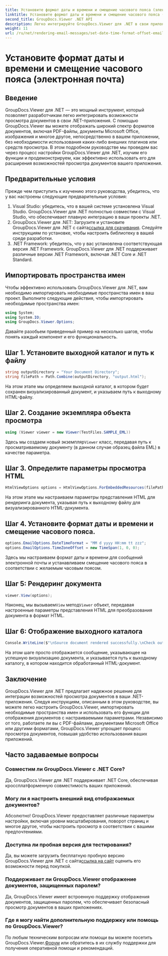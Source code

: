 ```yaml
---
title: Установите формат даты и времени и смещение часового пояса (электронная почта)
linktitle: Установите формат даты и времени и смещение часового пояса (электронная почта)
second_title: GroupDocs.Viewer .NET API
description: Легко интегрируйте GroupDocs.Viewer для .NET в свои приложения, чтобы получить мощные возможности просмотра документов. Улучшите взаимодействие с пользователем с помощью настраиваемых параметров.
weight: 11
url: /ru/net/rendering-email-messages/set-date-time-format-offset-email/
---
```


# Установите формат даты и времени и смещение часового пояса (электронная почта)


## Введение
GroupDocs.Viewer для .NET — это мощный инструмент, который позволяет разработчикам легко интегрировать возможности просмотра документов в свои .NET-приложения. С помощью GroupDocs.Viewer вы можете отображать широкий спектр форматов документов, включая PDF-файлы, документы Microsoft Office, изображения и многое другое, непосредственно в вашем приложении, без необходимости использования каких-либо внешних плагинов или средств просмотра. В этом подробном руководстве мы проведем вас через процесс настройки GroupDocs.Viewer для .NET, изучим его функции и продемонстрируем, как эффективно использовать его для расширения возможностей просмотра документов вашего приложения.
## Предварительные условия
Прежде чем приступить к изучению этого руководства, убедитесь, что у вас настроены следующие предварительные условия:
1. Visual Studio: убедитесь, что в вашей системе установлена Visual Studio. GroupDocs.Viewer для .NET полностью совместим с Visual Studio, что обеспечивает плавную интеграцию в ваши проекты .NET.
2.  GroupDocs.Viewer для .NET: Загрузите и установите GroupDocs.Viewer для .NET с сайта[ссылка для скачивания](https://releases.groupdocs.com/viewer/net/). Следуйте инструкциям по установке, чтобы настроить библиотеку в вашей среде разработки.
3. .NET Framework: убедитесь, что у вас установлена соответствующая версия .NET Framework. GroupDocs.Viewer для .NET поддерживает различные версии .NET Framework, включая .NET Core и .NET Standard.

## Импортировать пространства имен
Чтобы эффективно использовать GroupDocs.Viewer для .NET, вам необходимо импортировать необходимые пространства имен в ваш проект. Выполните следующие действия, чтобы импортировать необходимые пространства имен:

```csharp
using System;
using System.IO;
using GroupDocs.Viewer.Options;
```


Давайте разобьем приведенный пример на несколько шагов, чтобы понять каждый компонент и его функциональность.
## Шаг 1. Установите выходной каталог и путь к файлу
```csharp
string outputDirectory = "Your Document Directory";
string filePath = Path.Combine(outputDirectory, "output.html");
```
На этом этапе мы определяем выходной каталог, в котором будет сохранен визуализированный документ, и указываем путь к выходному HTML-файлу.
## Шаг 2. Создание экземпляра объекта просмотра
```csharp
using (Viewer viewer = new Viewer(TestFiles.SAMPLE_EML))
```
 Здесь мы создаем новый экземпляр`Viewer` класс, передавая путь к просматриваемому документу (в данном случае образец файла EML) в качестве параметра.
## Шаг 3. Определите параметры просмотра HTML
```csharp
HtmlViewOptions options = HtmlViewOptions.ForEmbeddedResources(filePath);
```
На этом этапе мы настраиваем параметры представления HTML для рендеринга документа, указывая путь к выходному файлу для визуализированного HTML-документа.
## Шаг 4. Установите формат даты и времени и смещение часового пояса.
```csharp
options.EmailOptions.DateTimeFormat = "MM d yyyy HH:mm tt zzz";
options.EmailOptions.TimeZoneOffset = new TimeSpan(1, 0, 0);
```
Здесь мы настраиваем формат даты и времени для сообщений электронной почты и устанавливаем смещение часового пояса в соответствии с желаемым часовым поясом.
## Шаг 5: Рендеринг документа
```csharp
viewer.View(options);
```
 Наконец, мы вызываем`View` метод`Viewer` объект, передавая настроенные параметры представления HTML для преобразования документа в формат HTML.
## Шаг 6: Отображение выходного каталога
```csharp
Console.WriteLine($"\nSource document rendered successfully.\nCheck output in {outputDirectory}.");
```
На этом шаге просто отображается сообщение, указывающее на успешную визуализацию документа, и указывается путь к выходному каталогу, в котором находится обработанный HTML-документ.

## Заключение
GroupDocs.Viewer для .NET предлагает надежное решение для интеграции возможностей просмотра документов в ваши .NET-приложения. Следуя инструкциям, описанным в этом руководстве, вы можете легко настроить GroupDocs.Viewer, импортировать необходимые пространства имен и использовать его функции для отображения документов с настраиваемыми параметрами. Независимо от того, работаете ли вы с PDF-файлами, документами Microsoft Office или другими форматами, GroupDocs.Viewer упрощает процесс просмотра документов, повышая удобство использования ваших приложений.
## Часто задаваемые вопросы
### Совместим ли GroupDocs.Viewer с .NET Core?
Да, GroupDocs.Viewer для .NET поддерживает .NET Core, обеспечивая кроссплатформенную совместимость ваших приложений.
### Могу ли я настроить внешний вид отображаемых документов?
Абсолютно! GroupDocs.Viewer предоставляет различные параметры настройки, включая уровни масштабирования, поворот страниц и многое другое, чтобы настроить просмотр в соответствии с вашими предпочтениями.
### Доступна ли пробная версия для тестирования?
 Да, вы можете загрузить бесплатную пробную версию GroupDocs.Viewer для .NET с сайта[ссылка на сайт](https://releases.groupdocs.com/viewer/net/) оценить его возможности перед покупкой.
### Поддерживает ли GroupDocs.Viewer отображение документов, защищенных паролем?
Да, GroupDocs.Viewer имеет встроенную поддержку отображения документов, защищенных паролем, что обеспечивает безопасный просмотр документов в ваших приложениях.
### Где я могу найти дополнительную поддержку или помощь по GroupDocs.Viewer?
 По любым техническим вопросам или помощи вы можете посетить GroupDocs.Viewer.[Форум](https://forum.groupdocs.com/c/viewer/9) или обратитесь в их службу поддержки для получения оперативной помощи и рекомендаций.